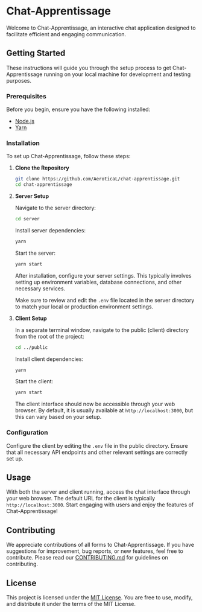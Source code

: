 
# Chat-Apprentissage

Welcome to Chat-Apprentissage, an interactive chat application designed to facilitate efficient and engaging communication.

## Getting Started

These instructions will guide you through the setup process to get Chat-Apprentissage running on your local machine for development and testing purposes.

### Prerequisites

Before you begin, ensure you have the following installed:
- [Node.js](https://nodejs.org/)
- [Yarn](https://yarnpkg.com/)

### Installation

To set up Chat-Apprentissage, follow these steps:

1. **Clone the Repository**

   ```bash
   git clone https://github.com/AeroticaL/chat-apprentissage.git
   cd chat-apprentissage
   ```

2. **Server Setup**

   Navigate to the server directory:

   ```bash
   cd server
   ```

   Install server dependencies:

   ```bash
   yarn
   ```

   Start the server:

   ```bash
   yarn start
   ```

   After installation, configure your server settings. This typically involves setting up environment variables, database connections, and other necessary services.

   Make sure to review and edit the `.env` file located in the server directory to match your local or production environment settings.

3. **Client Setup**

   In a separate terminal window, navigate to the public (client) directory from the root of the project:

   ```bash
   cd ../public
   ```

   Install client dependencies:

   ```bash
   yarn
   ```

   Start the client:

   ```bash
   yarn start
   ```

   The client interface should now be accessible through your web browser. By default, it is usually available at `http://localhost:3000`, but this can vary based on your setup.

### Configuration

Configure the client by editing the `.env` file in the public directory. Ensure that all necessary API endpoints and other relevant settings are correctly set up.

## Usage

With both the server and client running, access the chat interface through your web browser. The default URL for the client is typically `http://localhost:3000`. Start engaging with users and enjoy the features of Chat-Apprentissage!

## Contributing

We appreciate contributions of all forms to Chat-Apprentissage. If you have suggestions for improvement, bug reports, or new features, feel free to contribute. Please read our [CONTRIBUTING.md](CONTRIBUTING.md) for guidelines on contributing.

## License

This project is licensed under the [MIT License](LICENSE.md). You are free to use, modify, and distribute it under the terms of the MIT License.
